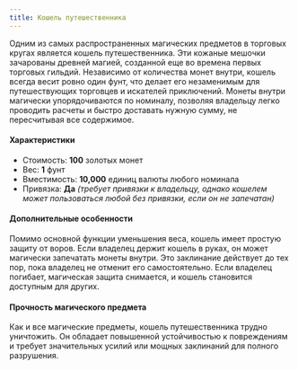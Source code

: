```yaml
---
title: Кошель путешественника
---
```


Одним из самых распространенных магических предметов в торговых кругах является кошель путешественника. Эти кожаные мешочки зачарованы древней магией, созданной еще во времена первых торговых гильдий. Независимо от количества монет внутри, кошель всегда весит ровно один фунт, что делает его незаменимым для путешествующих торговцев и искателей приключений. Монеты внутри магически упорядочиваются по номиналу, позволяя владельцу легко проводить расчеты и быстро доставать нужную сумму, не пересчитывая все содержимое.

#### Характеристики

- Стоимость: **100** золотых монет
- Вес: **1** фунт
- Вместимость: **10,000** единиц валюты любого номинала
- Привязка: **Да** *(требует привязки к владельцу, однако кошелем может пользоваться любой без привязки, если он не запечатан)*

#### Дополнительные особенности

Помимо основной функции уменьшения веса, кошель имеет простую защиту от воров. Если владелец держит кошель в руках, он может магически запечатать монеты внутри. Это заклинание действует до тех пор, пока владелец не отменит его самостоятельно. Если владелец погибает, магическая защита снимается, и кошель становится доступным для других.

#### Прочность магического предмета

Как и все магические предметы, кошель путешественника трудно уничтожить. Он обладает повышенной устойчивостью к повреждениям и требует значительных усилий или мощных заклинаний для полного разрушения.